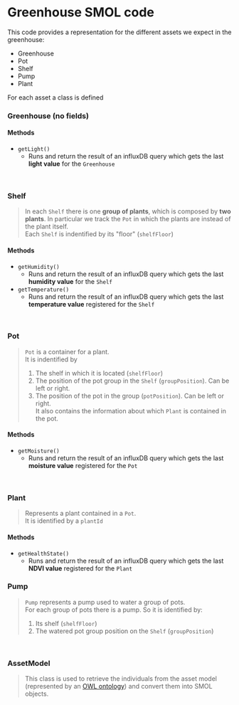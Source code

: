 # Greenhouse SMOL code

This code provides a representation for the different assets we expect in the greenhouse:
- Greenhouse 
- Pot
- Shelf
- Pump
- Plant

For each asset a class is defined

### Greenhouse (no fields)

#### Methods
- `getLight()`
    - Runs and return the result of an influxDB query which gets the last **light value** for the `Greenhouse`

<br>

### Shelf

> In each `Shelf` there is one **group of plants**, which is composed by **two plants**. In particular we track the `Pot` in which the plants are instead of the plant itself.<br>
> Each `Shelf` is indentified by its "floor" (`shelfFloor`)

#### Methods

- `getHumidity()`
    - Runs and return the result of an influxDB query which gets the last **humidity value** for the `Shelf`
- `getTemperature()`
    - Runs and return the result of an influxDB query which gets the last **temperature value** registered for the `Shelf`


<br>

### Pot
> `Pot` is a container for a plant. <br>
> It is indentified by
> 1. The shelf in which it is located (`shelfFloor`)
> 2. The position of the pot group in the `Shelf` (`groupPosition`). Can be left or right. <br>
> 3. The position of the pot in the group (`potPosition`). Can be left or right. <br>
> It also contains the information about which `Plant` is contained in the pot.

#### Methods

- `getMoisture()`
    - Runs and return the result of an influxDB query which gets the last **moisture value** registered for the `Pot`

<br>

### Plant

> Represents a plant contained in a `Pot`. <br>
> It is identified by a `plantId`

#### Methods

- `getHealthState()`
    - Runs and return the result of an influxDB query which gets the last **NDVI value** registered for the `Plant`

### Pump

> `Pump` represents a pump used to water a group of pots. <br>
> For each group of pots there is a pump. So it is identified by:
> 1. Its shelf (`shelfFloor`)
> 2. The watered pot group position on the `Shelf` (`groupPosition`)

<br>

### AssetModel

> This class is used to retrieve the individuals from the asset model (represented by an [OWL ontology](../README.md#greenhouse-asset-model)) and convert them into SMOL objects. <br>


<br>